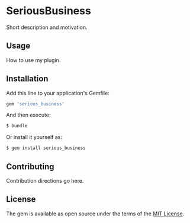 # SeriousBusiness
Short description and motivation.

## Usage
How to use my plugin.

## Installation
Add this line to your application's Gemfile:

```ruby
gem 'serious_business'
```

And then execute:
```bash
$ bundle
```

Or install it yourself as:
```bash
$ gem install serious_business
```

## Contributing
Contribution directions go here.

## License
The gem is available as open source under the terms of the [MIT License](http://opensource.org/licenses/MIT).
